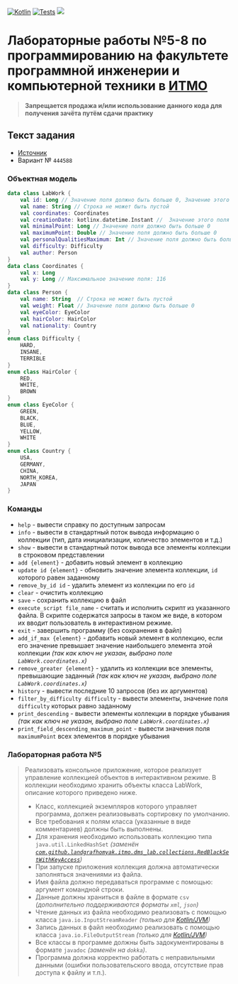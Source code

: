 [![Kotlin](https://img.shields.io/badge/Kotlin-1.6.20-blue.svg)](http://kotlinlang.org)
[![Tests](https://github.com/landgrafhomyak/itmo-dms-lab/actions/workflows/test.yml/badge.svg)](https://github.com/landgrafhomyak/itmo-dms-lab/actions/workflows/test.yml)
[![](https://jitpack.io/v/landgrafhomyak/itmo-dms-lab.svg)](https://jitpack.io/#landgrafhomyak/itmo-dms-lab)
# Лабораторные работы №5-8 по программированию на факультете программной инженерии и компьютерной техники в [ИТМО](http://itmo.ru)

> **Запрещается продажа и/или использование данного кода для получения зачёта путём сдачи практику**

## Текст задания

* [Источник](https://se.ifmo.ru/courses/programming)
* Вариант № `444588`

### Объектная модель

```kotlin
data class LabWork {
    val id: Long // Значение поля должно быть больше 0, Значение этого поля должно быть уникальным, Значение этого поля должно генерироваться автоматически
    val name: String // Строка не может быть пустой
    val coordinates: Coordinates
    val creationDate: kotlinx.datetime.Instant //  Значение этого поля должно генерироваться автоматически (оригинальный тип: java.time.ZonedDateTime creationDate)
    val minimalPoint: Long // Значение поля должно быть больше 0
    val maximumPoint: Double // Значение поля должно быть больше 0
    val personalQualitiesMaximum: Int // Значение поля должно быть больше 0
    val difficulty: Difficulty
    val author: Person
}
data class Coordinates {
    val x: Long
    val y: Long // Максимальное значение поля: 116
}
data class Person {
    val name: String  // Строка не может быть пустой
    val weight: Float // Значение поля должно быть больше 0
    val eyeColor: EyeColor
    val hairColor: HairColor
    val nationality: Country
}
enum class Difficulty {
    HARD,
    INSANE,
    TERRIBLE
}
enum class HairColor {
    RED,
    WHITE,
    BROWN
}
enum class EyeColor {
    GREEN,
    BLACK,
    BLUE,
    YELLOW,
    WHITE
}
enum class Country {
    USA,
    GERMANY,
    CHINA,
    NORTH_KOREA,
    JAPAN
}
```

### Команды
* `help` - вывести справку по доступным запросам
* `info` - вывести в стандартный поток вывода информацию о коллекции (тип, дата инициализации, количество элементов и т.д.)
* `show` - вывести в стандартный поток вывода все элементы коллекции в строковом представлении
* `add {element}` - добавить новый элемент в коллекцию
* `update id {element}` - обновить значение элемента коллекции, `id` которого равен заданному
* `remove_by_id id` - удалить элемент из коллекции по его `id`
* `clear` - очистить коллекцию
* `save` - сохранить коллекцию в файл
* `execute_script file_name` - считать и исполнить скрипт из указанного файла. В скрипте содержатся запросы в таком же виде, в котором их вводит пользователь в интерактивном режиме.
* `exit` - завершить программу (без сохранения в файл)
* `add_if_max {element}` - добавить новый элемент в коллекцию, если его значение превышает значение наибольшего элемента этой коллекции _(так как ключ не указан, выбрано поле `LabWork.coordinates.x`)_
* `remove_greater {element}` - удалить из коллекции все элементы, превышающие заданный _(так как ключ не указан, выбрано поле `LabWork.coordinates.x`)_
* `history` - вывести последние 10 запросов (без их аргументов)
* `filter_by_difficulty difficulty` - вывести элементы, значение поля `difficulty` которых равно заданному
* `print_descending` - вывести элементы коллекции в порядке убывания _(так как ключ не указан, выбрано поле `LabWork.coordinates.x`)_
* `print_field_descending_maximum_point` - вывести значения поля `maximumPoint` всех элементов в порядке убывания

### Лабораторная работа №5

> Реализовать консольное приложение, которое реализует управление коллекцией объектов в интерактивном режиме. В коллекции необходимо хранить объекты класса LabWork, описание которого приведено ниже.
> * Класс, коллекцией экземпляров которого управляет программа, должен реализовывать сортировку по умолчанию.
> * Все требования к полям класса (указанные в виде комментариев) должны быть выполнены.
> * Для хранения необходимо использовать коллекцию типа `java.util.LinkedHashSet` _(заменён [`com.github.landgrafhomyak.itmo.dms_lab.collections.RedBlackSetWithKeyAccess`](/common/src/commonMain/kotlin/com/github/landgrafhomyak/itmo/dms_lab/collections/Wrappers.kt))_
> * При запуске приложения коллекция должна автоматически заполняться значениями из файла.
> * Имя файла должно передаваться программе с помощью: аргумент командной строки.
> * Данные должны храниться в файле в формате `csv` _(дополнительно поддерживаются форматы `xml`, `json`)_
> * Чтение данных из файла необходимо реализовать с помощью класса `java.io.InputStreamReader` _(только для [Kotlin/JVM](https://kotlinlang.org/docs/jvm-get-started.html))_
> * Запись данных в файл необходимо реализовать с помощью класса `java.io.FileOutputStream` _(только для [Kotlin/JVM](https://kotlinlang.org/docs/jvm-get-started.html))_
> * Все классы в программе должны быть задокументированы в формате `javadoc` _(заменён на `dokka`)_.
> * Программа должна корректно работать с неправильными данными (ошибки пользовательского ввода, отсутствие прав доступа к файлу и т.п.).